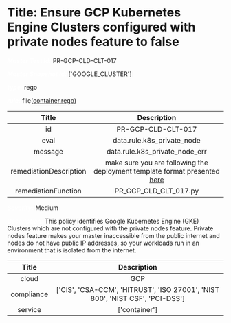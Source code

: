 



# Title: Ensure GCP Kubernetes Engine Clusters configured with private nodes feature to false


***<font color="white">Master Test Id:</font>*** PR-GCP-CLD-CLT-017

***<font color="white">Master Snapshot Id:</font>*** ['GOOGLE_CLUSTER']

***<font color="white">type:</font>*** rego

***<font color="white">rule:</font>*** file([container.rego])  
  
  
  
  

|Title|Description|
| :---: | :---: |
|id|PR-GCP-CLD-CLT-017|
|eval|data.rule.k8s_private_node|
|message|data.rule.k8s_private_node_err|
|remediationDescription|make sure you are following the deployment template format presented <a href='https://cloud.google.com/kubernetes-engine/docs/reference/rest/v1/projects.locations.clusters' target='_blank'>here</a>|
|remediationFunction|PR_GCP_CLD_CLT_017.py|


***<font color="white">Severity:</font>*** Medium

***<font color="white">Description:</font>*** This policy identifies Google Kubernetes Engine (GKE) Clusters which are not configured with the private nodes feature. Private nodes feature makes your master inaccessible from the public internet and nodes do not have public IP addresses, so your workloads run in an environment that is isolated from the internet.  
  
  

|Title|Description|
| :---: | :---: |
|cloud|GCP|
|compliance|['CIS', 'CSA-CCM', 'HITRUST', 'ISO 27001', 'NIST 800', 'NIST CSF', 'PCI-DSS']|
|service|['container']|



[container.rego]: https://github.com/prancer-io/prancer-compliance-test/tree/master/google/cloud/container.rego
